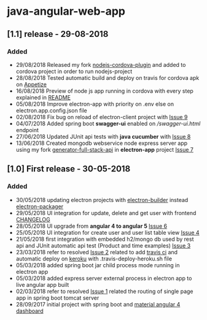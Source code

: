 # java-angular-web-app

## [1.1] release - 29-08-2018

### Added

- 29/08/2018 Released my fork [nodejs-cordova-plugin](https://www.npmjs.com/package/nodejs-cordova-plugin/v/1.0.1) and added to cordova project in order to run nodejs-project
- 28/08/2018 Tested automatic build and deploy on travis for cordova apk on [Appetize](https://appetize.io/) 
- 16/08/2018 Preview of node js app running in cordova with every step explained in [README](https://github.com/amanganiello90/java-angular-web-app/blob/master/cordova-app/README.md)
- 05/08/2018 Improve electron-app with priority on .env else on electron.app.config.json file
- 02/08/2018 Fix bug on reload of electron-client project with [Issue 9](https://github.com/amanganiello90/java-angular-web-app/issues/9)
- 04/07/2018 Added spring boot **swagger-ui** enabled on _/swagger-ui.html_ endpoint
- 27/06/2018 Updated JUnit api tests with **java cucumber** with [Issue 8](https://github.com/amanganiello90/java-angular-web-app/issues/8)
- 13/06/2018 Created mongodb webservice node express server app using my fork [generator-full-stack-api](https://github.com/fullStackApp/generator-full-stack-api/releases/tag/v2.0.0) in **electron-app** project [Issue 7](https://github.com/amanganiello90/java-angular-web-app/issues/6)


## [1.0] First release - 30-05-2018

### Added
- 30/05/2018 updating electron projects with [electron-builder](https://github.com/electron-userland/electron-builder) instead [electron-packager](https://github.com/electron-userland/electron-packager)
- 29/05/2018 UI integration for update, delete and get user with frontend [CHANGELOG](https://github.com/amanganiello90/java-angular-web-app/blob/master/frontend-app/CHANGELOG.md)
- 28/05/2018 UI upgrade from **angular 4 to angular 5** [Issue 6](https://github.com/amanganiello90/java-angular-web-app/issues/6) 
- 25/05/2018 UI integration for create user and user list table view [Issue 4](https://github.com/amanganiello90/java-angular-web-app/issues/4) 
- 21/05/2018 first integration with embedded h2/mongo db used by rest api and JUnit automatic api test (Product and time examples) [Issue 3](https://github.com/amanganiello90/java-angular-web-app/issues/3) 
- 23/03/2018 refer to resolved [Issue 2](https://github.com/amanganiello90/java-angular-web-app/issues/2) related to add [travis ci](https://travis-ci.org/) and automatic deploy on [keroku](https://www.heroku.com/) with .travis-deploy-heroku.sh file 
- 05/03/2018 added spring boot jar child process mode running in electron app
- 05/03/2018 added express server external process in electron app to live angular app built
- 02/03/2018 refer to resolved [Issue 1](https://github.com/amanganiello90/java-angular-web-app/issues/1) related the routing of single page app in spring boot tomcat server
- 28/09/2017 initial project with spring boot and [material angular 4 dashboard](https://github.com/creativetimofficial/material-dashboard-angular) 

